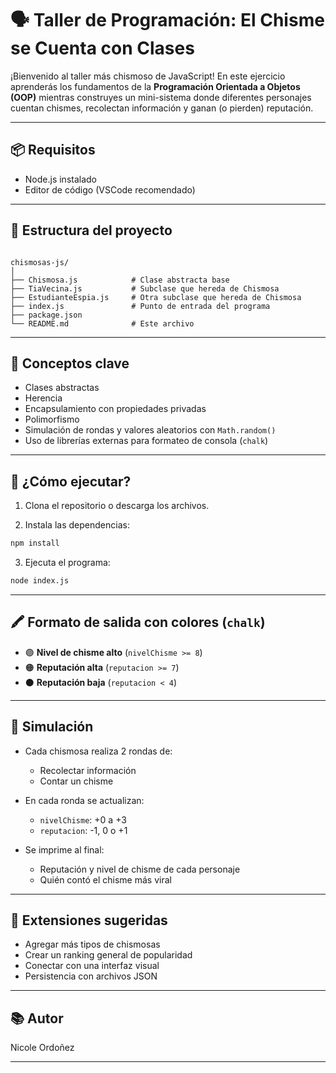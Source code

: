 
# 🗣️ Taller de Programación: **El Chisme se Cuenta con Clases**

¡Bienvenido al taller más chismoso de JavaScript! En este ejercicio aprenderás los fundamentos de la **Programación Orientada a Objetos (OOP)** mientras construyes un mini-sistema donde diferentes personajes cuentan chismes, recolectan información y ganan (o pierden) reputación.

---

## 📦 Requisitos

- Node.js instalado
- Editor de código (VSCode recomendado)

---

## 📁 Estructura del proyecto

```

chismosas-js/
│
├── Chismosa.js            # Clase abstracta base
├── TiaVecina.js           # Subclase que hereda de Chismosa
├── EstudianteEspia.js     # Otra subclase que hereda de Chismosa
├── index.js               # Punto de entrada del programa
├── package.json
└── README.md              # Este archivo

````

---

## 🧠 Conceptos clave

- Clases abstractas
- Herencia
- Encapsulamiento con propiedades privadas
- Polimorfismo
- Simulación de rondas y valores aleatorios con `Math.random()`
- Uso de librerías externas para formateo de consola (`chalk`)

---

## 🚀 ¿Cómo ejecutar?

1. Clona el repositorio o descarga los archivos.

2. Instala las dependencias:

```bash
npm install
````

3. Ejecuta el programa:

```bash
node index.js
```

---

## 🖍️ Formato de salida con colores (`chalk`)

* 🟣 **Nivel de chisme alto** (`nivelChisme >= 8`)
* 🟠 **Reputación alta** (`reputacion >= 7`)
* ⚫ **Reputación baja** (`reputacion < 4`)

---

## 🧪 Simulación

* Cada chismosa realiza 2 rondas de:

  * Recolectar información
  * Contar un chisme
* En cada ronda se actualizan:

  * `nivelChisme`: +0 a +3
  * `reputacion`: -1, 0 o +1
* Se imprime al final:

  * Reputación y nivel de chisme de cada personaje
  * Quién contó el chisme más viral

---

## 🧩 Extensiones sugeridas

* Agregar más tipos de chismosas
* Crear un ranking general de popularidad
* Conectar con una interfaz visual
* Persistencia con archivos JSON

---

## 📚 Autor

Nicole Ordoñez

---


